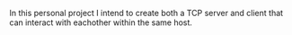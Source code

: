 In this personal project I intend to create both a TCP server and client that can interact with eachother within the same host.
